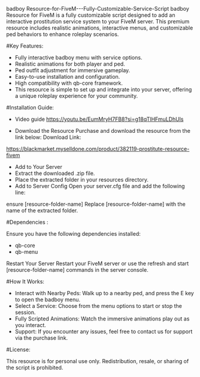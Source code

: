 badboy Resource-for-FiveM---Fully-Customizable-Service-Script
badboy Resource for FiveM is a fully customizable script designed to add an interactive prostitution service system to your FiveM server. This premium resource includes realistic animations, interactive menus, and customizable ped behaviors to enhance roleplay scenarios. 

#Key Features:
* Fully interactive badboy menu with service options. 
* Realistic animations for both player and ped. 
* Ped outfit adjustment for immersive gameplay. 
* Easy-to-use installation and configuration. 
* High compatibility with qb-core framework. 
* This resource is simple to set up and integrate into your server, offering a unique roleplay experience for your community.

#Installation Guide: 
* Video guide
 https://youtu.be/EumMryH7FB8?si=g18qTlHFmuLDhUls

* Download the Resource
Purchase and download the resource from the link below: Download Link:

https://blackmarket.myselldone.com/product/382119-prostitute-resource-fivem

* Add to Your Server
* Extract the downloaded .zip file.
* Place the extracted folder in your resources directory. 
* Add to Server Config Open your server.cfg file and add the following line:

ensure [resource-folder-name] Replace [resource-folder-name] with the name of the extracted folder.

#Dependencies :

Ensure you have the following dependencies installed:

* qb-core 
* qb-menu 

Restart Your Server Restart your FiveM server or use the refresh and start [resource-folder-name] commands in the server console.

#How It Works: 

* Interact with Nearby Peds: Walk up to a nearby ped, and press the E key to open the badboy menu. 
* Select a Service: Choose from the menu options to start or stop the session. 
* Fully Scripted Animations: Watch the immersive animations play out as you interact. 
* Support: If you encounter any issues, feel free to contact us for support via the purchase link.

#License: 

This resource is for personal use only. Redistribution, resale, or sharing of the script is prohibited.
